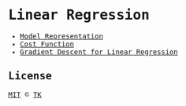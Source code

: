 <samp>

# Linear Regression

- [Model Representation](model_representation.ipynb)
- [Cost Function](cost_function.ipynb)
- [Gradient Descent for Linear Regression](gradient_descent_for_linear_regression.ipynb)

## License

[MIT](/LICENSE) © [TK](https://iamtk.co)

</samp>
